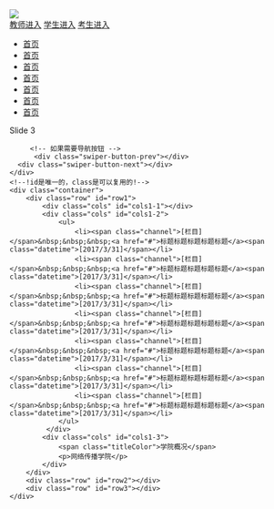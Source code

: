
<html>
<head>
<meta charset="utf-8">
<title>网传官网</title>
<link rel="stylesheet" type="text/css" href="assets/style.css" />
<link rel="stylesheet" type="text/css" href="assets/swiper-3.4.0.min.css" />
</head>

<body>
	<div class="content">
		<div class="header">
    		<img src="logo.png">
			<div class="quickLink">
				<a href="#">教师进入</a>
				<a href="#">学生进入</a>
				<a href="#">考生进入</a>  
			</div>
		</div>
	</div>
	<div class="nav">
		<ul>
            <a href="#"><li>首页</li></a>
            <a href="#"><li>首页</li></a>
            <a href="#"><li>首页</li></a>
            <a href="#"><li>首页</li></a>
            <a href="#"><li>首页</li></a>
            <a href="#"><li>首页</li></a>
            <a href="#"><li>首页</li></a>
		</ul>
	</div>
	<div class="swiper-container">
    	<div class="swiper-wrapper">
            <div class="banner1 swiper-slide"></div>
            <div class="banner2 swiper-slide"></div>
            <div class="swiper-slide">Slide 3</div> 
        </div>
        
        
         <!-- 如果需要导航按钮 -->
    	  <div class="swiper-button-prev"></div>
   	  <div class="swiper-button-next"></div>
    </div>  
    <!--!id是唯一的，class是可以复用的!-->
    <div class="container">
        <div class="row" id="row1">
            <div class="cols" id="cols1-1"></div>
            <div class="cols" id="cols1-2">
                <ul>
                    <li><span class="channel">[栏目]</span>&nbsp;&nbsp;&nbsp;<a href="#">标题标题标题标题标题</a><span class="datetime">[2017/3/31]</span></li>
                    <li><span class="channel">[栏目]</span>&nbsp;&nbsp;&nbsp;<a href="#">标题标题标题标题标题</a><span class="datetime">[2017/3/31]</span></li>
                    <li><span class="channel">[栏目]</span>&nbsp;&nbsp;&nbsp;<a href="#">标题标题标题标题标题</a><span class="datetime">[2017/3/31]</span></li>
                    <li><span class="channel">[栏目]</span>&nbsp;&nbsp;&nbsp;<a href="#">标题标题标题标题标题</a><span class="datetime">[2017/3/31]</span></li>
                    <li><span class="channel">[栏目]</span>&nbsp;&nbsp;&nbsp;<a href="#">标题标题标题标题标题</a><span class="datetime">[2017/3/31]</span></li>
                    <li><span class="channel">[栏目]</span>&nbsp;&nbsp;&nbsp;<a href="#">标题标题标题标题标题</a><span class="datetime">[2017/3/31]</span></li>
                    <li><span class="channel">[栏目]</span>&nbsp;&nbsp;&nbsp;<a href="#">标题标题标题标题标题</a><span class="datetime">[2017/3/31]</span></li>
                </ul>
             </div>
            <div class="cols" id="cols1-3">
                <span class="titleColor">学院概况</span>
                <p>网络传播学院</p>
            </div>
        </div>
        <div class="row" id="row2"></div>
        <div class="row" id="row3"></div>
    </div>  
</body> 
<script src="assets/jquery-3.1.1.min.js"></script>
<script src="assets/swiper.jquery.min.js"></script>   
<script>        
	 var mySlide = new Swiper ('.swiper-container', {
		loop: true,
		// 如果需要前进后退按钮
		nextButton: '.swiper-button-next',
		prevButton: '.swiper-button-prev',  
	  })     
	  var width=$(document).width();
	  var height=width * 300 / 2000;
	  $('.swiper-container').css('height',height + 'px');
</script>
</html>

